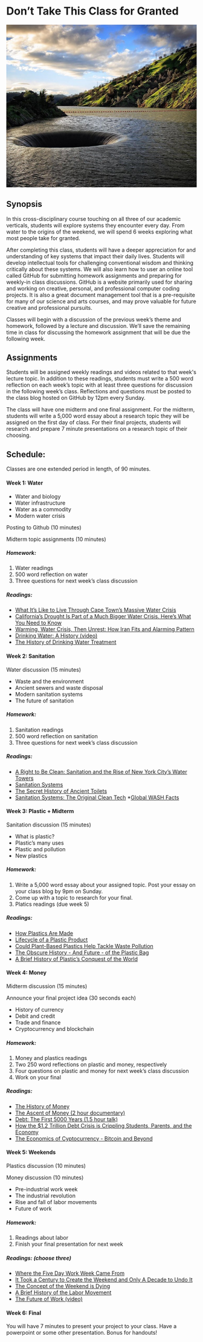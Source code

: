 # Don’t Take This Class for Granted

![Lake-Berryessa](https://github.com/NatePadgett/teachingasart2018/blob/master/assignments/3_Syllabus/img/Lake_Berryessa_Spillway(from_natgeo).jpg)


## Synopsis 

In this cross-disciplinary course touching on all three of our academic verticals, students will explore systems they encounter every day. From water to the origins of the weekend, we will spend 6 weeks exploring what most people take for granted. 

After completing this class, students will have a deeper appreciation for and understanding of key systems that impact their daily lives. Students will develop intellectual tools for challenging conventional wisdom and thinking critically about these systems. We will also learn how to user an online tool called GitHub for submitting homework assignments and preparing for weekly-in class discussions. GitHub is a website primarily used for sharing and working on creative, personal, and professional computer coding projects. It is also a great document management tool that is a pre-requisite for many of our science and arts courses, and may prove valuable for future creative and professional pursuits.

Classes will begin with a discussion of the previous week’s theme and homework, followed by a lecture and discussion. We’ll save the remaining time in class for discussing the homework assignment that will be due the following week. 

## Assignments 

Students will be assigned weekly readings and videos related to that week's lecture topic. In addition to these readings, students must write a 500 word reflection on each week’s topic with at least three questions for discussion in the following week’s class. Reflections and questions must be posted to the class blog hosted on GitHub by 12pm every Sunday.

The class will have one midterm and one final assignment. For the midterm, students will write a 5,000 word essay about a research topic they will be assigned on the first day of class. For their final projects, students will research and prepare 7 minute presentations on a research topic of their choosing.   

## Schedule:

Classes are one extended period in length, of 90 minutes. 

#### Week 1: Water
* Water and biology
* Water infrastructure
* Water as a commodity
* Modern water crisis

Posting to Github (10 minutes)

Midterm topic assignments (10 minutes)

##### Homework: 
1. Water readings
2. 500 word reflection on water 
3. Three questions for next week’s class discussion

##### Readings:
* [What It’s Like to Live Through Cape Town’s Massive Water Crisis](http://time.com/cape-town-south-africa-water-crisis/)
* [California’s Drought Is Part of a Much Bigger Water Crisis. Here’s What You Need to Know](https://www.propublica.org/article/california-drought-colorado-river-water-crisis-explained)
* [Warming, Water Crisis, Then Unrest: How Iran Fits and Alarming Pattern](https://www.nytimes.com/2018/01/18/climate/water-iran.html)
* [Drinking Water: A History (video)](https://www.c-span.org/video/?318386-13/drinking-water-history)
* [The History of Drinking Water Treatment](https://nepis.epa.gov/Exe/ZyPDF.cgi/P1002SMN.PDF?Dockey=P1002SMN.PDF)

#### Week 2: Sanitation
Water discussion (15 minutes)

* Waste and the environment
* Ancient sewers and waste disposal
* Modern sanitation systems
* The future of sanitation

##### Homework: 
1. Sanitation readings
2. 500 word reflection on sanitation 
3. Three questions for next week’s class discussion

##### Readings:
* [A Right to Be Clean: Sanitation and the Rise of New York City’s Water Towers](https://blogs.scientificamerican.com/anthropology-in-practice/a-right-to-be-clean-sanitation-and-the-rise-of-new-york-citys-water-towers/)
* [Sanitation Systems](https://www.sswm.info/category/implementation-tools/reuse-and-recharge/hardware/introduction/sanitation-systems)
* [The Secret History of Ancient Toilets](https://www.nature.com/news/the-secret-history-of-ancient-toilets-1.19960)
* [Sanitation Systems: The Original Clean Tech](https://www.sidewalklabs.com/blog/sanitation-systems-the-original-clean-tech/)
*[Global WASH Facts](https://www.cdc.gov/healthywater/global/wash_statistics.html)


#### Week 3: Plastic + Midterm
Sanitation discussion (15 minutes)

* What is plastic?
* Plastic’s many uses
* Plastic and pollution
* New plastics

##### Homework: 
1. Write a 5,000 word essay about your assigned topic. Post your essay on your class blog by 9pm on Sunday. 
2. Come up with a topic to research for your final. 
3. Platics readings (due week 5)

##### Readings: 
* [How Plastics Are Made](https://plastics.americanchemistry.com/How-Plastics-Are-Made/)
* [Lifecycle of a Plastic Product](https://plastics.americanchemistry.com/Lifecycle-of-a-Plastic-Product/)
* [Could Plant-Based Plastics Help Tackle Waste Pollution](http://www.bbc.com/news/business-42973529)
* [The Obscure History - And Future - of the Plastic Bag](https://www.bloomberg.com/news/articles/2018-02-08/the-obscure-history-and-future-of-the-plastic-bag)
* [A Brief History of Plastic’s Conquest of the World](https://www.scientificamerican.com/article/a-brief-history-of-plastic-world-conquest/)

#### Week 4: Money
Midterm discussion (15 minutes) 

Announce your final project idea (30 seconds each)

* History of currency
* Debit and credit
* Trade and finance
* Cryptocurrency and blockchain

##### Homework: 
1. Money and plastics readings
2. Two 250 word reflections on plastic and money, respectively
3. Four questions on plastic and money for next week’s class discussion
4. Work on your final

##### Readings:
* [The History of Money](http://www.pbs.org/wgbh/nova/ancient/history-money.html)
* [The Ascent of Money (2 hour documentary)](http://www.pbs.org/wnet/ascentofmoney/featured/watch-the-two-hour-the-ascent-of-money/24/)
* [Debt: The First 5000 Years (1.5 hour talk)](https://www.youtube.com/watch?v=CZIINXhGDcs)
* [How the $1.2 Trillion Debt Crisis is Crippling Students, Parents, and the Economy](https://www.forbes.com/sites/specialfeatures/2013/08/07/how-the-college-debt-is-crippling-students-parents-and-the-economy/#3a54b40f2e17)
* [The Economics of Cyptocurrency - Bitcoin and Beyond](https://www.chapman.edu/research/institutes-and-centers/economic-science-institute/_files/ifree-papers-and-photos/koeppel-april2017.pdf)

#### Week 5: Weekends
Plastics discussion (10 minutes)

Money discussion (10 minutes)

* Pre-industrial work week
* The industrial revolution
* Rise and fall of labor movements
* Future of work

##### Homework: 
1. Readings about labor
2. Finish your final presentation for next week

##### Readings: (choose three)
* [Where the Five Day Work Week Came From](https://www.theatlantic.com/business/archive/2014/08/where-the-five-day-workweek-came-from/378870/)
* [It Took a Century to Create the Weekend and Only A Decade to Undo It](https://qz.com/969245/it-took-a-century-to-create-the-weekend-and-only-a-decade-to-undo-it/)
* [The Concept of the Weekend is Dying](https://www.nbcnews.com/think/opinion/concept-weekend-dying-ncna817131)
* [A Brief History of the Labor Movement](https://www.npr.org/templates/story/story.php?storyId=5758863)
* [The Future of Work (video)](https://www.technologyreview.com/video/609446/the-future-of-work/)

#### Week 6: Final
You will have 7 minutes to present your project to your class. Have a powerpoint or some other presentation. Bonus for handouts!
